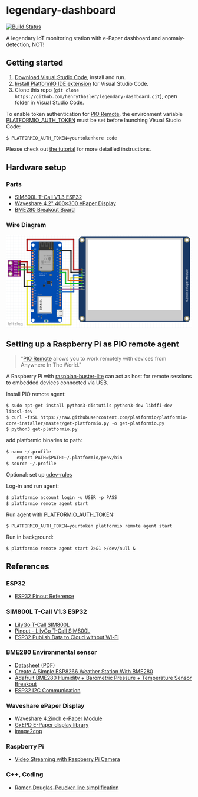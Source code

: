 # legendary-dashboard

[![Build Status](https://travis-ci.org/henrythasler/legendary-dashboard.svg?branch=master)](https://travis-ci.org/henrythasler/legendary-dashboard)

A legendary IoT monitoring station with e-Paper dashboard and anomaly-detection, NOT!

## Getting started

 1. [Download Visual Studio Code](https://code.visualstudio.com/Download), install and run.
 2. [Install PlatformIO IDE extension](https://platformio.org/install/ide?install=vscode) for Visual Studio Code.
 3. Clone this repo (`git clone https://github.com/henrythasler/legendary-dashboard.git`), open folder in Visual Studio Code.

To enable token authentication for [PIO Remote](https://docs.platformio.org/en/latest/plus/pio-remote.html), the environment variable [PLATFORMIO_AUTH_TOKEN](https://docs.platformio.org/en/latest/envvars.html?utm_medium=piohome&utm_source=platformio#envvar-PLATFORMIO_AUTH_TOKEN) must be set before launching Visual Studio Code:

```
$ PLATFORMIO_AUTH_TOKEN=yourtokenhere code
```

Please check out [the tutorial](TUTORIAL.md) for more detailled instructions.

## Hardware setup

### Parts

- [SIM800L T-Call V1.3 ESP32](https://www.ebay.de/itm/SIM800L-T-Call-V1-3-ESP32-WLAN-Bluetooth-Funkmodul-GPRS-Antenne-SIM-Karte/143610289741)
- [Waveshare 4.2" 400×300 ePaper Display](https://www.berrybase.de/raspberry-pi-co/raspberry-pi/displays/4.2-400-215-300-epaper-display-modul-mit-spi-interface-dreifarbig-40-gelb-schwarz-wei-223?c=320&px=m)
- [BME280 Breakout Board](https://www.berrybase.de/bauelemente/sensoren-module/feuchtigkeit/bme280-breakout-board-3in1-sensor-f-252-r-temperatur-luftfeuchtigkeit-und-luftdruck)

### Wire Diagram

![Breadboard](docs/legendary-dashboard-ESP32_bb.png)

## Setting up a Raspberry Pi as PIO remote agent

> "[PIO Remote](https://docs.platformio.org/en/latest/plus/pio-remote.html) allows you to work remotely with devices from Anywhere In The World."

A Raspberry Pi with [raspbian-buster-lite](https://www.raspberrypi.org/downloads/raspbian/) can act as host for remote sessions to embedded devices connected via USB.

Install PIO remote agent:
```
$ sudo apt-get install python3-distutils python3-dev libffi-dev libssl-dev
$ curl -fsSL https://raw.githubusercontent.com/platformio/platformio-core-installer/master/get-platformio.py -o get-platformio.py
$ python3 get-platformio.py
```

add platformio binaries to path:
```
$ nano ~/.profile
    export PATH=$PATH:~/.platformio/penv/bin
$ source ~/.profile
```
Optional: set up [udev-rules](https://docs.platformio.org/en/latest/faq.html#platformio-udev-rules)

Log-in and run agent:

```
$ platformio account login -u USER -p PASS
$ platformio remote agent start
```

Run agent with [PLATFORMIO_AUTH_TOKEN](https://docs.platformio.org/en/latest/envvars.html?utm_medium=piohome&utm_source=platformio#envvar-PLATFORMIO_AUTH_TOKEN):

```
$ PLATFORMIO_AUTH_TOKEN=yourtoken platformio remote agent start
```

Run in background:
```
$ platformio remote agent start 2>&1 >/dev/null &
```

## References

### ESP32

 - [ESP32 Pinout Reference](https://randomnerdtutorials.com/esp32-pinout-reference-gpios/)

### SIM800L T-Call V1.3 ESP32

 - [LilyGo T-Call SIM800L](https://github.com/Xinyuan-LilyGO/LilyGo-T-Call-SIM800L)
 - [Pinout - LilyGo T-Call SIM800L](https://raw.githubusercontent.com/Xinyuan-LilyGO/LilyGo-T-Call-SIM800L/master/image/SIM800L_IP.jpg)
 - [ESP32 Publish Data to Cloud without Wi-Fi](https://randomnerdtutorials.com/esp32-sim800l-publish-data-to-cloud/)

### BME280 Environmental sensor

 - [Datasheet (PDF)](https://cdn-shop.adafruit.com/datasheets/BST-BME280_DS001-10.pdf)
 - [Create A Simple ESP8266 Weather Station With BME280](https://lastminuteengineers.com/bme280-esp8266-weather-station/)
 - [Adafruit BME280 Humidity + Barometric Pressure + Temperature Sensor Breakout](https://learn.adafruit.com/adafruit-bme280-humidity-barometric-pressure-temperature-sensor-breakout/arduino-test)
 - [ESP32 I2C Communication](https://randomnerdtutorials.com/esp32-i2c-communication-arduino-ide/)

### Waveshare ePaper Display

 - [Waveshare 4.2inch e-Paper Module](https://www.waveshare.com/product/4.2inch-e-paper-module-b.htm)
 - [GxEPD E-Paper display library](https://github.com/ZinggJM/GxEPD)
 - [image2cpp](http://javl.github.io/image2cpp/)

### Raspberry Pi

- [Video Streaming with Raspberry Pi Camera](https://randomnerdtutorials.com/video-streaming-with-raspberry-pi-camera/)

### C++, Coding

- [Ramer-Douglas-Peucker line simplification](https://rosettacode.org/wiki/Ramer-Douglas-Peucker_line_simplification#C.2B.2B)